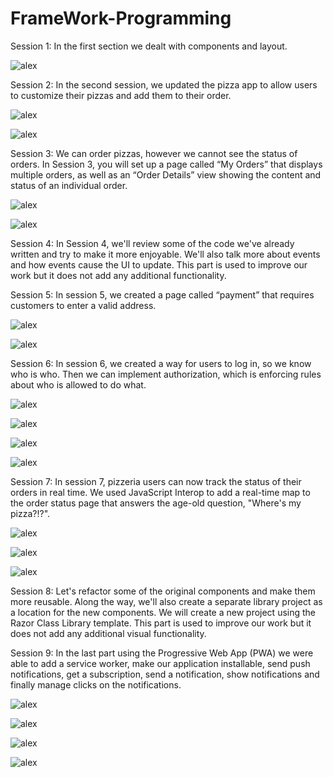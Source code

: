 # FrameWork-Programming

Session 1:
In the first section we dealt with components and layout.

![alex](screen/1.0.png)


Session 2:
In the second session, we updated the pizza app to allow users to customize their pizzas and add them to their order.

![alex](screen/2.0.png)

![alex](screen/2.1.png)

Session 3:
We can order pizzas, however we cannot see the status of orders. In Session 3, you will set up a page called “My Orders” that displays multiple orders, as well as an “Order Details” view showing the content and status of an individual order.

![alex](screen/3.0.png)

![alex](screen/3.1.png)

Session 4:
In Session 4, we'll review some of the code we've already written and try to make it more enjoyable. We'll also talk more about events and how events cause the UI to update. This part is used to improve our work but it does not add any additional functionality.

Session 5:
In session 5, we created a page called “payment” that requires customers to enter a valid address.

![alex](screen/5.0.png)

![alex](screen/5.1.png)

Session 6:
In session 6, we created a way for users to log in, so we know who is who. Then we can implement authorization, which is enforcing rules about who is allowed to do what.

![alex](screen/6.0.png)

![alex](screen/6.2.png)

![alex](screen/6.1.png)

![alex](screen/6.3.png)

Session 7:
In session 7, pizzeria users can now track the status of their orders in real time. We used JavaScript Interop to add a real-time map to the order status page that answers the age-old question, "Where's my pizza?!?".

![alex](screen/7.0.png)

![alex](screen/7.1.png)

![alex](screen/7.2.png)

Session 8:
Let's refactor some of the original components and make them more reusable. Along the way, we'll also create a separate library project as a location for the new components. We will create a new project using the Razor Class Library template. This part is used to improve our work but it does not add any additional visual functionality.

Session 9:
In the last part using the Progressive Web App (PWA) we were able to add a service worker, make our application installable, send push notifications, get a subscription, send a notification, show notifications and finally manage clicks on the notifications.

![alex](screen/9.1.png)

![alex](screen/9.2.png)

![alex](screen/9.3.png)

![alex](screen/9.4.png)
